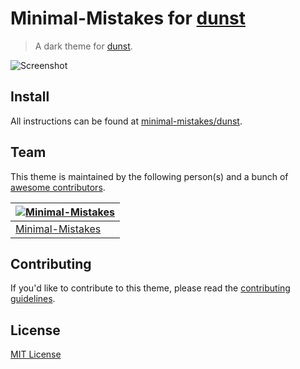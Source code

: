 # Minimal-Mistakes for [dunst](https://dunst-project.org/)

> A dark theme for [dunst](https://dunst-project.org/).

![Screenshot](https://raw.githubusercontent.com/minimal-mistakes/dunst/main/screenshot.png)

## Install

All instructions can be found at [minimal-mistakes/dunst](https://minimalmistakes.org/apps/terminals/dunst).

## Team

This theme is maintained by the following person(s) and a bunch of [awesome contributors](https://github.com/minimal-mistakes/dunst/graphs/contributors).

| [![Minimal-Mistakes](https://avatars.githubusercontent.com/u/99121492?s=125)](https://github.com/Minimal-Mistakes) |
| ------------------------------------------------------------------------------------------------------------------ |
| [Minimal-Mistakes](https://github.com/Minimal-Mistakes)                                                            |

## Contributing

If you'd like to contribute to this theme, please read the [contributing guidelines](./.github/CONTRIBUTING.md).

## License

[MIT License](./LICENSE)
